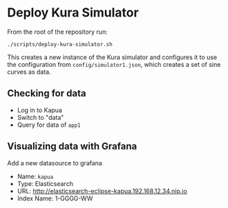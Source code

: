 # Deploy Kura Simulator

From the root of the repository run:

    ./scripts/deploy-kura-simulator.sh

This creates a new instance of the Kura simulator and configures
it to use the configuration from `config/simulator1.json`, which
creates a set of sine curves as data.

## Checking for data

* Log in to Kapua
* Switch to "data"
* Query for data of `app1`


## Visualizing data with Grafana

Add a new datasource to grafana

* Name: `kapua`
* Type: Elasticsearch
* URL: http://elasticsearch-eclipse-kapua.192.168.12.34.nip.io
* Index Name: 1-GGGG-WW
